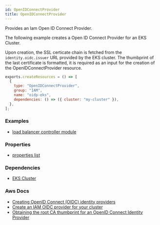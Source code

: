 ```yaml
---
id: OpenIDConnectProvider
title: OpenIDConnectProvider
---
```


Provides an Iam Open ID Connect Provider.

The following example creates a Open ID Connect Provider for an EKS Cluster.

Upon creation, the SSL certicate chain is fetched from the `identity.oidc.issuer` URL provided by the EKS cluster. The thumbprint of the last certificate is formatted, it is required as an input for the creation of the OpenIDConnectProvider resource.

```js
exports.createResources = () => [
  {
    type: "OpenIDConnectProvider",
    group: "IAM",
    name: "oidp-eks",
    dependencies: () => ({ cluster: "my-cluster" }),
  },
];
```

### Examples

- [load balancer controller module](https://github.com/grucloud/grucloud/blob/main/packages/modules/aws/load-balancer-controller)

### Properties

- [properties list](https://docs.aws.amazon.com/AWSJavaScriptSDK/latest/AWS/IAM.html#createOpenIDConnectProvider-property)

### Dependencies

- [EKS Cluster](../EKS/Cluster.md)

### Aws Docs

- [Creating OpenID Connect (OIDC) identity providers](https://docs.aws.amazon.com/IAM/latest/UserGuide/id_roles_providers_create_oidc.html)
- [Create an IAM OIDC provider for your cluster](https://docs.aws.amazon.com/eks/latest/userguide/enable-iam-roles-for-service-accounts.html)
- [Obtaining the root CA thumbprint for an OpenID Connect Identity Provider](https://docs.aws.amazon.com/IAM/latest/UserGuide/id_roles_providers_create_oidc_verify-thumbprint.html)
